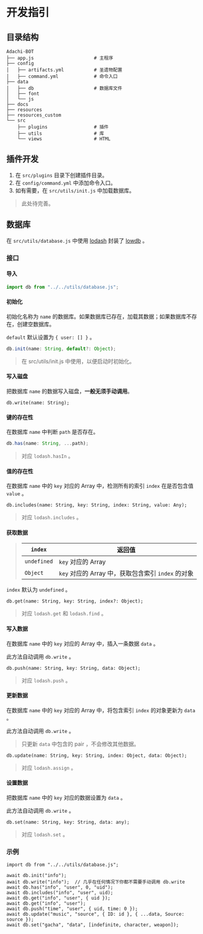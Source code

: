 # 开发指引

## 目录结构

```
Adachi-BOT
├── app.js                      # 主程序
├── config
│   ├── artifacts.yml           # 圣遗物配置
│   ├── command.yml             # 命令入口
├── data
│   ├── db                      # 数据库文件
│   ├── font
│   └── js
├── docs
├── resources
├── resources_custom
└── src
    ├── plugins                 # 插件
    ├── utils                   # 库
    └── views                   # HTML
```

## 插件开发

1. 在 `src/plugins` 目录下创建插件目录。
2. 在 `config/command.yml` 中添加命令入口。
3. 如有需要，在 `src/utils/init.js` 中加载数据库。

> 此处待完善。

## 数据库

在 `src/utils/database.js` 中使用 [lodash](https://github.com/lodash/lodash) 封装了 [lowdb](https://github.com/typicode/lowdb) 。

### 接口

#### 导入

```js
import db from "../../utils/database.js";
```

#### 初始化

初始化名称为 `name` 的数据库。如果数据库已存在，加载其数据；如果数据库不存在，创建空数据库。

`default` 默认设置为 `{ user: [] }` 。

```js
db.init(name: String, default?: Object);
```

> 在 src/utils/init.js 中使用，以便启动时初始化。

#### 写入磁盘

把数据库 `name` 的数据写入磁盘，**一般无须手动调用**。

```
db.write(name: String);
```

#### 键的存在性

在数据库 `name` 中判断 `path` 是否存在。

```js
db.has(name: String, ...path);
```

> 对应 `lodash.hasIn` 。

#### 值的存在性

在数据库 `name` 中的 `key` 对应的 Array 中，检测所有的索引 `index` 在是否包含值 `value` 。

```
db.includes(name: String, key: String, index: String, value: Any);
```

> 对应 `lodash.includes` 。

#### 获取数据

> | `index` | 返回值 |
> | --- | --- |
> | `undefined` | `key` 对应的 Array  |
> | `Object` | `key` 对应的 Array 中，获取包含索引 `index` 的对象 |

`index` 默认为 `undefined` 。

```
db.get(name: String, key: String, index?: Object);
```

> 对应 `lodash.get` 和 `lodash.find` 。

#### 写入数据

在数据库 `name` 中的 `key` 对应的 Array 中，插入一条数据 `data` 。

此方法自动调用 `db.write` 。

```
db.push(name: String, key: String, data: Object);
```

> 对应 `lodash.push` 。

#### 更新数据

在数据库 `name` 中的 `key` 对应的 Array 中，将包含索引 `index` 的对象更新为 `data` 。

此方法自动调用 `db.write` 。

> 只更新 `data` 中包含的 pair ，不会修改其他数据。

```
db.update(name: String, key: String, index: Object, data: Object);
```

> 对应 `lodash.assign` 。

#### 设置数据

把数据库 `name` 中的 `key` 对应的数据设置为 `data` 。

此方法自动调用 `db.write` 。

```
db.set(name: String, key: String, data: any);
```

> 对应 `lodash.set` 。

### 示例

```
import db from "../../utils/database.js";

await db.init("info");
await db.write("info");  // 几乎在任何情况下你都不需要手动调用 db.write
await db.has("info", "user", 0, "uid");
await db.includes("info", "user", uid);
await db.get("info", "user", { uid });
await db.get("info", "user");
await db.push("time", "user", { uid, time: 0 });
await db.update("music", "source", { ID: id }, { ...data, Source: source });
await db.set("gacha", "data", [indefinite, character, weapon]);
```
